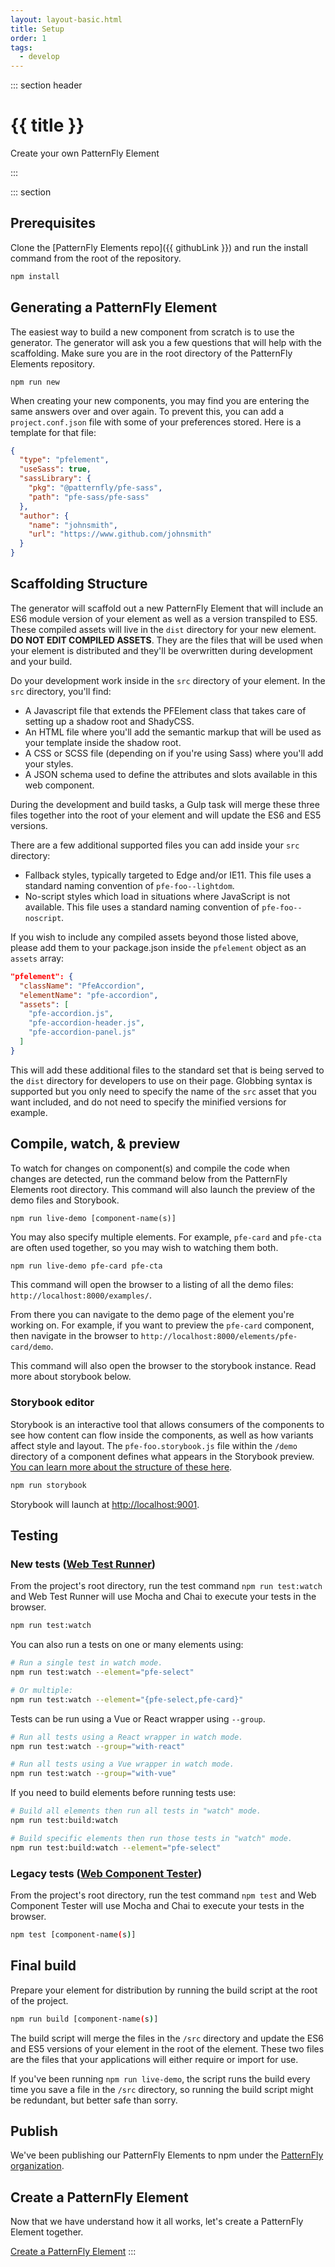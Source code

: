```yaml
---
layout: layout-basic.html
title: Setup
order: 1
tags:
  - develop
---
```

<script type="module" src="/elements/pfe-cta/dist/pfe-cta.min.js"></script>

::: section header
# {{ title }}
<p class="tagline">Create your own PatternFly Element</p>
:::

::: section
## Prerequisites

Clone the [PatternFly Elements repo]({{ githubLink }}) and run the install command from the root of the repository.

```bash
npm install
```

## Generating a PatternFly Element

The easiest way to build a new component from scratch is to use the generator. The generator will ask you a few questions that will help with the scaffolding. Make sure you are in the root directory of the PatternFly Elements repository.

```basg
npm run new
```

When creating your new components, you may find you are entering the same answers over and over again.  To prevent this, you can add a `project.conf.json` file with some of your preferences stored.  Here is a template for that file:

```json
{
  "type": "pfelement",
  "useSass": true,
  "sassLibrary": {
    "pkg": "@patternfly/pfe-sass",
    "path": "pfe-sass/pfe-sass"
  },
  "author": {
    "name": "johnsmith",
    "url": "https://www.github.com/johnsmith"
  }
}
```

## Scaffolding Structure

The generator will scaffold out a new PatternFly Element that will include an ES6 module version of your element as well as a version transpiled to ES5. These compiled assets will live in the `dist` directory for your new element. **DO NOT EDIT COMPILED ASSETS**. They are the files that will be used when your element is distributed and they'll be overwritten during development and your build.

Do your development work inside in the `src` directory of your element. In the `src` directory, you'll find:

- A Javascript file that extends the PFElement class that takes care of setting up a shadow root and ShadyCSS.
- An HTML file where you'll add the semantic markup that will be used as your template inside the shadow root.
- A CSS or SCSS file (depending on if you're using Sass) where you'll add your styles.
- A JSON schema used to define the attributes and slots available in this web component.

During the development and build tasks, a Gulp task will merge these three files together into the root of your element and will update the ES6 and ES5 versions.

There are a few additional supported files you can add inside your `src` directory:

- Fallback styles, typically targeted to Edge and/or IE11. This file uses a standard naming convention of `pfe-foo--lightdom`.
- No-script styles which load in situations where JavaScript is not available.  This file uses a standard naming convention of `pfe-foo--noscript`.

If you wish to include any compiled assets beyond those listed above, please add them to your package.json inside the `pfelement` object as an `assets` array:

```json
"pfelement": {
  "className": "PfeAccordion",
  "elementName": "pfe-accordion",
  "assets": [
    "pfe-accordion.js",
    "pfe-accordion-header.js",
    "pfe-accordion-panel.js"
  ]
}
```

This will add these additional files to the standard set that is being served to the `dist` directory for developers to use on their page.  Globbing syntax is supported but you only need to specify the name of the `src` asset that you want included, and do not need to specify the minified versions for example.

## Compile, watch, & preview

To watch for changes on component(s) and compile the code when changes are detected, run the command below from the PatternFly Elements root directory. This command will also launch the preview of the demo files and Storybook.

```basg
npm run live-demo [component-name(s)]
```

You may also specify multiple elements.  For example, `pfe-card` and `pfe-cta` are often used together, so you may wish to watching them both.

```bash
npm run live-demo pfe-card pfe-cta
```

This command will open the browser to a listing of all the demo files: `http://localhost:8000/examples/`.

From there you can navigate to the demo page of the element you're working on. For example, if you want to preview the `pfe-card` component, then navigate in the browser to `http://localhost:8000/elements/pfe-card/demo`.

This command will also open the browser to the storybook instance.  Read more about storybook below.

### Storybook editor

Storybook is an interactive tool that allows consumers of the components to see how content can flow inside the components, as well as how variants affect style and layout. The `pfe-foo.storybook.js` file within the `/demo` directory of a component defines what appears in the Storybook preview. [You can learn more about the structure of these here](https://storybook.js.org/docs/basics/writing-stories/).

```bash
npm run storybook
```

Storybook will launch at [http://localhost:9001](http://localhost:9001).

## Testing

### New tests ([Web Test Runner](https://modern-web.dev/docs/test-runner/overview/))

From the project's root directory, run the test command `npm run test:watch` and Web Test Runner will use Mocha and Chai to execute your tests in the browser.

```bash
npm run test:watch
```

You can also run a tests on one or many elements using:

```bash
# Run a single test in watch mode.
npm run test:watch --element="pfe-select"

# Or multiple:
npm run test:watch --element="{pfe-select,pfe-card}"
```

Tests can be run using a Vue or React wrapper using `--group`.

```bash
# Run all tests using a React wrapper in watch mode.
npm run test:watch --group="with-react"

# Run all tests using a Vue wrapper in watch mode.
npm run test:watch --group="with-vue"
```

If you need to build elements before running tests use:

```bash
# Build all elements then run all tests in "watch" mode.
npm run test:build:watch

# Build specific elements then run those tests in "watch" mode.
npm run test:build:watch --element="pfe-select"
```

### Legacy tests ([Web Component Tester](https://github.com/Polymer/web-component-tester))

From the project's root directory, run the test command `npm test` and Web Component Tester will use Mocha and Chai to execute your tests in the browser.

```bash
npm test [component-name(s)]
```

## Final build

Prepare your element for distribution by running the build script at the root of the project.

```bash
npm run build [component-name(s)]
```

The build script will merge the files in the `/src` directory and update the ES6 and ES5 versions of your element in the root of the element. These two files are the files that your applications will either require or import for use.

If you've been running `npm run live-demo`, the script runs the build every time you save a file in the `/src` directory, so running the build script might be redundant, but better safe than sorry.

## Publish

We've been publishing our PatternFly Elements to npm under the [PatternFly organization](https://www.npmjs.com/org/patternfly).

## Create a PatternFly Element

Now that we have understand how it all works, let's create a PatternFly Element together.

<pfe-cta>
  <a href="/docs/develop/create">Create a PatternFly Element</a>
</pfe-cta>
:::